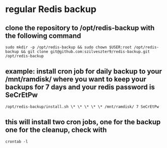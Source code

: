 # regular Redis backup

## clone the repository to /opt/redis-backup with the following command
```sudo mkdir -p /opt/redis-backup && sudo chown $USER:root /opt/redis-backup && git clone git@github.com:szilveszter9/redis-backup.git /opt/redis-backup```
## example: install cron job for daily backup to your /mnt/ramdisk/ where you want to keep your backups for 7 days and your redis password is SeCrEtPw
```/opt/redis-backup/install.sh \* \* \* \* \* /mnt/ramdisk/ 7 SeCrEtPw```
## this will install two cron jobs, one for the backup one for the cleanup, check with
```crontab -l```
